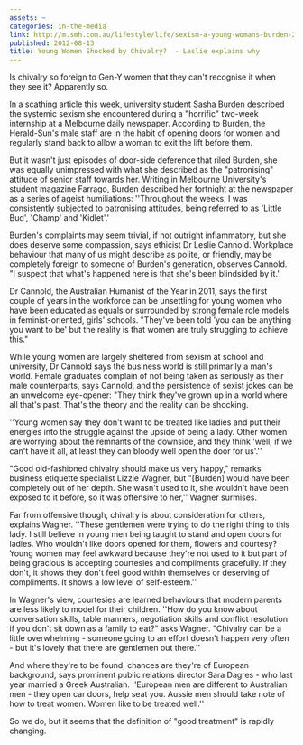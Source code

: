 ```yaml
---
assets: ~
categories: in-the-media
link: http://m.smh.com.au/lifestyle/life/sexism-a-young-womans-burden-20120810-23zrm.html
published: 2012-08-13
title: Young Women Shocked by Chivalry?  - Leslie explains why
---
```

Is chivalry so foreign to Gen-Y women that they can't recognise it when they see it? Apparently so.

In a scathing article this week, university student Sasha Burden described the systemic sexism she encountered during a "horrific" two-week internship at a Melbourne daily newspaper. According to Burden, the Herald-Sun's male staff are in the habit of opening doors for women and regularly stand back to allow a woman to exit the lift before them.

But it wasn't just episodes of door-side deference that riled Burden, she was equally unimpressed with what she described as the "patronising" attitude of senior staff towards her. Writing in Melbourne University's student magazine Farrago, Burden described her fortnight at the newspaper as a series of ageist humiliations: ''Throughout the weeks, I was consistently subjected to patronising attitudes, being referred to as 'Little Bud', 'Champ' and 'Kidlet'.'

Burden's complaints may seem trivial, if not outright inflammatory, but she does deserve some compassion, says ethicist Dr Leslie Cannold. Workplace behaviour that many of us might describe as polite, or friendly, may be completely foreign to someone of Burden's generation, observes Cannold. "I suspect that what's happened here is that she's been blindsided by it.'

Dr Cannold, the Australian Humanist of the Year in 2011, says the first couple of years in the workforce can be unsettling for young women who have been educated as equals or surrounded by strong female role models in feminist-oriented, girls' schools. "They've been told 'you can be anything you want to be' but the reality is that women are truly struggling to achieve this."

While young women are largely sheltered from sexism at school and university, Dr Cannold says the business world is still primarily a man's world. Female graduates complain of not being taken as seriously as their male counterparts, says Cannold, and the persistence of sexist jokes can be an unwelcome eye-opener: "They think they've grown up in a world where all that's past. That's the theory and the reality can be shocking.

''Young women say they don't want to be treated like ladies and put their energies into the struggle against the upside of being a lady. Other women are worrying about the remnants of the downside, and they think 'well, if we can't have it all, at least they can bloody well open the door for us'.''

"Good old-fashioned chivalry should make us very happy," remarks business etiquette specialist Lizzie Wagner, but "[Burden] would have been completely out of her depth. She wasn't used to it, she wouldn't have been exposed to it before, so it was offensive to her,'' Wagner surmises.

Far from offensive though, chivalry is about consideration for others, explains Wagner. ''These gentlemen were trying to do the right thing to this lady. I still believe in young men being taught to stand and open doors for ladies. Who wouldn't like doors opened for them, flowers and courtesy? Young women may feel awkward because they're not used to it but part of being gracious is accepting courtesies and compliments gracefully. If they don't, it shows they don't feel good within themselves or deserving of compliments. It shows a low level of self-esteem.''

In Wagner's view, courtesies are learned behaviours that modern parents are less likely to model for their children. ''How do you know about conversation skills, table manners, negotiation skills and conflict resolution if you don't sit down as a family to eat?" asks Wagner. "Chivalry can be a little overwhelming - someone going to an effort doesn't happen very often - but it's lovely that there are gentlemen out there.''

And where they're to be found, chances are they're of European background, says prominent public relations director Sara Dagres - who last year married a Greek Australian. ''European men are different to Australian men - they open car doors, help seat you. Aussie men should take note of how to treat women. Women like to be treated well.''

So we do, but it seems that the definition of "good treatment" is rapidly changing.